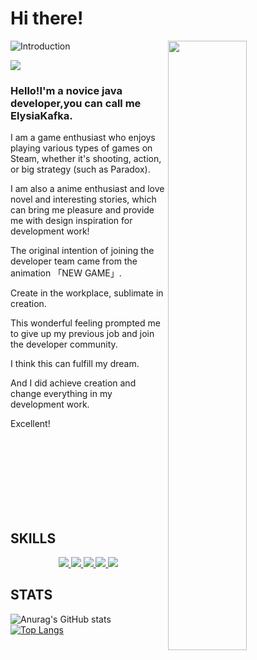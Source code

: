 # Hi there!
![Introduction](https://github-widgetbox.vercel.app/api/profile?username=lucifermbbgh&data=followers,repositories,stars,commits)
<img align="right" width="50%" src="https://github-widgetbox.vercel.app/api/skills?languages=java,html,css,js,ts,xml,json,yaml,mysql,powershell,markdown&frameworks=vue,bootstrap&libraries=jquery&tools=git,docker,npm,redis,nodejs,nginx&software=linux,windows,vscode&includeNames=true">

<img src="https://counter.seku.su/cmoe?name=gptsovits&theme=r34" /><br>

<!--
[![GitHub WidgetBox](https://github-widgetbox.vercel.app/api/skills?languages=js,ts,java,php,python,html,css,c,cpp,csharp,swift,rust,ruby,kotlin,erlang,dart,go,scala,elm,bash,r,xml,json,yaml,postgresql,mysql,haskell,powershell,lua,visualbasic,x86,arm,groovy,perl,solidity,fortran,sass,graphql,clojure,clojurescript,markdown)](https://github.com/Jurredr/github-widgetbox)
[![GitHub WidgetBox](https://github-widgetbox.vercel.app/api/skills?frameworks=vue,react,nuxt,next,django,flutter,electron,bootstrap,gatsby,nest,tailwind,windi,express,svelte,angular,dotnetcore,laravel,ionic,dotnet)](https://github.com/Jurredr/github-widgetbox)
[![GitHub WidgetBox](https://github-widgetbox.vercel.app/api/skills?libraries=babel,p5,tensorflow,jquery)](https://github.com/Jurredr/github-widgetbox)
[![GitHub WidgetBox](https://github-widgetbox.vercel.app/api/skills?tools=git,docker,npm,yarn,webpack,gulp,firebase,mongodb,wordpress,shopify,woocommerce,vercel,redis,nodejs,heroku,apache,nginx,aws,jupyter,gradle,prettier)](https://github.com/Jurredr/github-widgetbox)
[![GitHub WidgetBox](https://github-widgetbox.vercel.app/api/skills?software=linux,windows,vscode)](https://github.com/Jurredr/github-widgetbox)
-->

<h3>Hello!I'm a novice java developer,you can call me ElysiaKafka.</h3>
<p>I am a game enthusiast who enjoys playing various types of games on Steam, whether it's shooting, action, or big strategy (such as Paradox).</p>
<p>I am also a anime enthusiast and love novel and interesting stories, which can bring me pleasure and provide me with design inspiration for development work!</p>
<p>The original intention of joining the developer team came from the animation 「NEW GAME」.</p>
<p>Create in the workplace, sublimate in creation.</p>
<p>This wonderful feeling prompted me to give up my previous job and join the developer community.</p>
<p>I think this can fulfill my dream.</p>
<p>And I did achieve creation and change everything in my development work.</p>
<p>Excellent!</p>
<br/>
<br/>
<br/>
<br/>
<br/>
<br/>
<br/>

## SKILLS
<p align=center>
  <a href="https://skillicons.dev">
    <img src="https://skillicons.dev/icons?i=java,maven,nginx" />
    <img src="https://skillicons.dev/icons?i=html,css,bootstrap,js,jquery,ts,vue,vite,nodejs,webpack" />
    <img src="https://skillicons.dev/icons?i=idea,eclipse,vscode,git,github,gitlab,md,postman" />
    <img src="https://skillicons.dev/icons?i=linux,docker" />
    <img src="https://skillicons.dev/icons?i=mysql,redis" />
  </a>
</p>

## STATS
![Anurag's GitHub stats](https://github-readme-stats.vercel.app/api?username=lucifermbbgh&count_private=true&show_icons=true&include_all_commits=true&show_owner=true&bg_color=FF7F50,E9967A,FFDAB9,FFE4B5,FFDEAD)
[![Top Langs](https://github-readme-stats.vercel.app/api/top-langs/?username=lucifermbbgh&layout=compact&bg_color=FF7F50,E9967A,FFDAB9,FFE4B5,FFDEAD)](https://github.com/anuraghazra/github-readme-stats)
